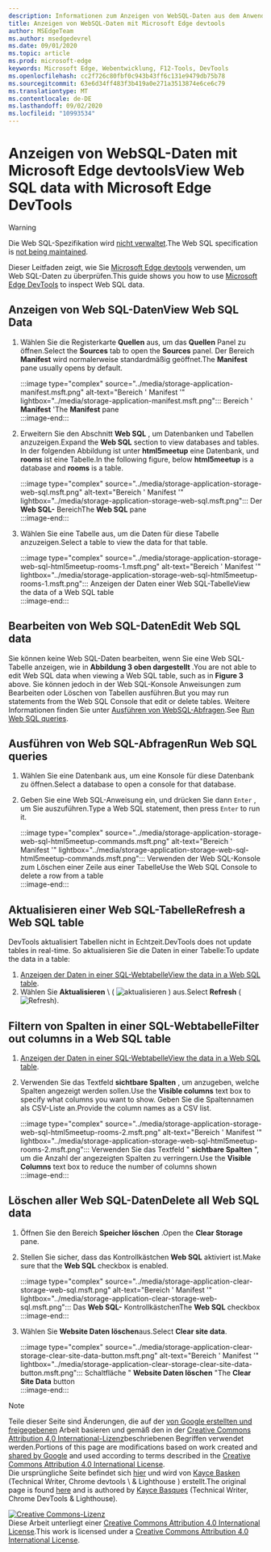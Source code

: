 ```yaml
---
description: Informationen zum Anzeigen von WebSQL-Daten aus dem Anwendungs Panel von Microsoft Edge devtools
title: Anzeigen von WebSQL-Daten mit Microsoft Edge devtools
author: MSEdgeTeam
ms.author: msedgedevrel
ms.date: 09/01/2020
ms.topic: article
ms.prod: microsoft-edge
keywords: Microsoft Edge, Webentwicklung, F12-Tools, DevTools
ms.openlocfilehash: cc2f726c80fbf0c943b43ff6c131e9479db75b78
ms.sourcegitcommit: 63e6d34ff483f3b419a0e271a3513874e6ce6c79
ms.translationtype: MT
ms.contentlocale: de-DE
ms.lasthandoff: 09/02/2020
ms.locfileid: "10993534"
---
```

<!-- Copyright Kayce Basques 

   Licensed under the Apache License, Version 2.0 (the "License");
   you may not use this file except in compliance with the License.
   You may obtain a copy of the License at

       https://www.apache.org/licenses/LICENSE-2.0

   Unless required by applicable law or agreed to in writing, software
   distributed under the License is distributed on an "AS IS" BASIS,
   WITHOUT WARRANTIES OR CONDITIONS OF ANY KIND, either express or implied.
   See the License for the specific language governing permissions and
   limitations under the License.  -->





# <span data-ttu-id="6280c-104">Anzeigen von WebSQL-Daten mit Microsoft Edge devtools</span><span class="sxs-lookup"><span data-stu-id="6280c-104">View Web SQL data with Microsoft Edge DevTools</span></span>   



> [!WARNING]
> <span data-ttu-id="6280c-105">Die Web SQL-Spezifikation wird [nicht verwaltet][W3CWebSQLStatus].</span><span class="sxs-lookup"><span data-stu-id="6280c-105">The Web SQL specification is [not being maintained][W3CWebSQLStatus].</span></span>  

<span data-ttu-id="6280c-106">Dieser Leitfaden zeigt, wie Sie [Microsoft Edge devtools][MicrosoftEdgeDevTools] verwenden, um Web SQL-Daten zu überprüfen.</span><span class="sxs-lookup"><span data-stu-id="6280c-106">This guide shows you how to use [Microsoft Edge DevTools][MicrosoftEdgeDevTools] to inspect Web SQL data.</span></span>  

## <span data-ttu-id="6280c-107">Anzeigen von Web SQL-Daten</span><span class="sxs-lookup"><span data-stu-id="6280c-107">View Web SQL Data</span></span>   

1.  <span data-ttu-id="6280c-108">Wählen Sie die Registerkarte **Quellen** aus, um das **Quellen** Panel zu öffnen.</span><span class="sxs-lookup"><span data-stu-id="6280c-108">Select the **Sources** tab to open the **Sources** panel.</span></span>  <span data-ttu-id="6280c-109">Der Bereich **Manifest** wird normalerweise standardmäßig geöffnet.</span><span class="sxs-lookup"><span data-stu-id="6280c-109">The **Manifest** pane usually opens by default.</span></span>  
    
    :::image type="complex" source="../media/storage-application-manifest.msft.png" alt-text="Bereich ' Manifest '" lightbox="../media/storage-application-manifest.msft.png":::
       <span data-ttu-id="6280c-111">Bereich ' **Manifest** '</span><span class="sxs-lookup"><span data-stu-id="6280c-111">The **Manifest** pane</span></span>  
    :::image-end:::  
    
1.  <span data-ttu-id="6280c-112">Erweitern Sie den Abschnitt **Web SQL** , um Datenbanken und Tabellen anzuzeigen.</span><span class="sxs-lookup"><span data-stu-id="6280c-112">Expand the **Web SQL** section to view databases and tables.</span></span>  <span data-ttu-id="6280c-113">In der folgenden Abbildung ist unter **html5meetup** eine Datenbank, und **rooms** ist eine Tabelle.</span><span class="sxs-lookup"><span data-stu-id="6280c-113">In the following figure, below **html5meetup** is a database and **rooms** is a table.</span></span>  
    
    :::image type="complex" source="../media/storage-application-storage-web-sql.msft.png" alt-text="Bereich ' Manifest '" lightbox="../media/storage-application-storage-web-sql.msft.png":::
       <span data-ttu-id="6280c-115">Der **Web SQL-** Bereich</span><span class="sxs-lookup"><span data-stu-id="6280c-115">The **Web SQL** pane</span></span>  
    :::image-end:::  
    
1.  <span data-ttu-id="6280c-116">Wählen Sie eine Tabelle aus, um die Daten für diese Tabelle anzuzeigen.</span><span class="sxs-lookup"><span data-stu-id="6280c-116">Select a table to view the data for that table.</span></span>  
    
    :::image type="complex" source="../media/storage-application-storage-web-sql-html5meetup-rooms-1.msft.png" alt-text="Bereich ' Manifest '" lightbox="../media/storage-application-storage-web-sql-html5meetup-rooms-1.msft.png":::
       <span data-ttu-id="6280c-118">Anzeigen der Daten einer Web SQL-Tabelle</span><span class="sxs-lookup"><span data-stu-id="6280c-118">View the data of a Web SQL table</span></span>  
    :::image-end:::  
    
## <span data-ttu-id="6280c-119">Bearbeiten von Web SQL-Daten</span><span class="sxs-lookup"><span data-stu-id="6280c-119">Edit Web SQL data</span></span>   

<span data-ttu-id="6280c-120">Sie können keine Web SQL-Daten bearbeiten, wenn Sie eine Web SQL-Tabelle anzeigen, wie in **Abbildung 3 oben dargestellt** .</span><span class="sxs-lookup"><span data-stu-id="6280c-120">You are not able to edit Web SQL data when viewing a Web SQL table, such as in **Figure 3** above.</span></span>  <span data-ttu-id="6280c-121">Sie können jedoch in der Web SQL-Konsole Anweisungen zum Bearbeiten oder Löschen von Tabellen ausführen.</span><span class="sxs-lookup"><span data-stu-id="6280c-121">But you may run statements from the Web SQL Console that edit or delete tables.</span></span>  <span data-ttu-id="6280c-122">Weitere Informationen finden Sie unter [Ausführen von WebSQL-Abfragen](#run-web-sql-queries).</span><span class="sxs-lookup"><span data-stu-id="6280c-122">See [Run Web SQL queries](#run-web-sql-queries).</span></span>  

## <span data-ttu-id="6280c-123">Ausführen von Web SQL-Abfragen</span><span class="sxs-lookup"><span data-stu-id="6280c-123">Run Web SQL queries</span></span>   

1.  <span data-ttu-id="6280c-124">Wählen Sie eine Datenbank aus, um eine Konsole für diese Datenbank zu öffnen.</span><span class="sxs-lookup"><span data-stu-id="6280c-124">Select a database to open a console for that database.</span></span>  
1.  <span data-ttu-id="6280c-125">Geben Sie eine Web SQL-Anweisung ein, und drücken Sie dann `Enter` , um Sie auszuführen.</span><span class="sxs-lookup"><span data-stu-id="6280c-125">Type a Web SQL statement, then press `Enter` to run it.</span></span>  
    
    :::image type="complex" source="../media/storage-application-storage-web-sql-html5meetup-commands.msft.png" alt-text="Bereich ' Manifest '" lightbox="../media/storage-application-storage-web-sql-html5meetup-commands.msft.png":::
       <span data-ttu-id="6280c-127">Verwenden der Web SQL-Konsole zum Löschen einer Zeile aus einer Tabelle</span><span class="sxs-lookup"><span data-stu-id="6280c-127">Use the Web SQL Console to delete a row from a table</span></span>  
    :::image-end:::  
    
## <span data-ttu-id="6280c-128">Aktualisieren einer Web SQL-Tabelle</span><span class="sxs-lookup"><span data-stu-id="6280c-128">Refresh a Web SQL table</span></span>   

<span data-ttu-id="6280c-129">DevTools aktualisiert Tabellen nicht in Echtzeit.</span><span class="sxs-lookup"><span data-stu-id="6280c-129">DevTools does not update tables in real-time.</span></span>  <span data-ttu-id="6280c-130">So aktualisieren Sie die Daten in einer Tabelle:</span><span class="sxs-lookup"><span data-stu-id="6280c-130">To update the data in a table:</span></span>  

1.  <span data-ttu-id="6280c-131">[Anzeigen der Daten in einer SQL-Webtabelle](#view-web-sql-data)</span><span class="sxs-lookup"><span data-stu-id="6280c-131">[View the data in a Web SQL table](#view-web-sql-data).</span></span>  
1.  <span data-ttu-id="6280c-132">Wählen Sie **Aktualisieren** \ ( ![ aktualisieren ][ImageRefreshIcon] \) aus.</span><span class="sxs-lookup"><span data-stu-id="6280c-132">Select **Refresh** \(![Refresh][ImageRefreshIcon]\).</span></span>  
    
## <span data-ttu-id="6280c-133">Filtern von Spalten in einer SQL-Webtabelle</span><span class="sxs-lookup"><span data-stu-id="6280c-133">Filter out columns in a Web SQL table</span></span>   

1.  <span data-ttu-id="6280c-134">[Anzeigen der Daten in einer SQL-Webtabelle](#view-web-sql-data)</span><span class="sxs-lookup"><span data-stu-id="6280c-134">[View the data in a Web SQL table](#view-web-sql-data).</span></span>  
1.  <span data-ttu-id="6280c-135">Verwenden Sie das Textfeld **sichtbare Spalten** , um anzugeben, welche Spalten angezeigt werden sollen.</span><span class="sxs-lookup"><span data-stu-id="6280c-135">Use the **Visible columns** text box to specify what columns you want to show.</span></span>  <span data-ttu-id="6280c-136">Geben Sie die Spaltennamen als CSV-Liste an.</span><span class="sxs-lookup"><span data-stu-id="6280c-136">Provide the column names as a CSV list.</span></span>  
    
    :::image type="complex" source="../media/storage-application-storage-web-sql-html5meetup-rooms-2.msft.png" alt-text="Bereich ' Manifest '" lightbox="../media/storage-application-storage-web-sql-html5meetup-rooms-2.msft.png":::
       <span data-ttu-id="6280c-138">Verwenden Sie das Textfeld " **sichtbare Spalten** ", um die Anzahl der angezeigten Spalten zu verringern.</span><span class="sxs-lookup"><span data-stu-id="6280c-138">Use the **Visible Columns** text box to reduce the number of columns shown</span></span>  
    :::image-end:::  
    
## <span data-ttu-id="6280c-139">Löschen aller Web SQL-Daten</span><span class="sxs-lookup"><span data-stu-id="6280c-139">Delete all Web SQL data</span></span>   

1.  <span data-ttu-id="6280c-140">Öffnen Sie den Bereich **Speicher löschen** .</span><span class="sxs-lookup"><span data-stu-id="6280c-140">Open the **Clear Storage** pane.</span></span>  
1.  <span data-ttu-id="6280c-141">Stellen Sie sicher, dass das Kontrollkästchen **Web SQL** aktiviert ist.</span><span class="sxs-lookup"><span data-stu-id="6280c-141">Make sure that the **Web SQL** checkbox is enabled.</span></span>  
    
    :::image type="complex" source="../media/storage-application-clear-storage-web-sql.msft.png" alt-text="Bereich ' Manifest '" lightbox="../media/storage-application-clear-storage-web-sql.msft.png":::
       <span data-ttu-id="6280c-143">Das **Web SQL-** Kontrollkästchen</span><span class="sxs-lookup"><span data-stu-id="6280c-143">The **Web SQL** checkbox</span></span>  
    :::image-end:::  
    
1.  <span data-ttu-id="6280c-144">Wählen Sie **Website Daten löschen**aus.</span><span class="sxs-lookup"><span data-stu-id="6280c-144">Select **Clear site data**.</span></span>  
    
    :::image type="complex" source="../media/storage-application-clear-storage-clear-site-data-button.msft.png" alt-text="Bereich ' Manifest '" lightbox="../media/storage-application-clear-storage-clear-site-data-button.msft.png":::
       <span data-ttu-id="6280c-146">Schaltfläche " **Website Daten löschen** "</span><span class="sxs-lookup"><span data-stu-id="6280c-146">The **Clear Site Data** button</span></span>  
    :::image-end:::  
    
<!--  
 


-->  

<!-- image links -->  

[ImageRefreshIcon]: ../media/refresh-icon.msft.png  

<!-- links -->  

[MicrosoftEdgeDevTools]: ../../devtools-guide-chromium.md "Microsoft Edge (Chrom)-Entwickler Tools | Microsoft docs"  

[W3CWebSQLStatus]: https://w3.org/TR/webdatabase/#status-of-this-document "Web SQL-Datenbank | W3C"  

> [!NOTE]
> <span data-ttu-id="6280c-149">Teile dieser Seite sind Änderungen, die auf der [von Google erstellten und freigegebenen][GoogleSitePolicies] Arbeit basieren und gemäß den in der [Creative Commons Attribution 4,0 International-Lizenz][CCA4IL]beschriebenen Begriffen verwendet werden.</span><span class="sxs-lookup"><span data-stu-id="6280c-149">Portions of this page are modifications based on work created and [shared by Google][GoogleSitePolicies] and used according to terms described in the [Creative Commons Attribution 4.0 International License][CCA4IL].</span></span>  
> <span data-ttu-id="6280c-150">Die ursprüngliche Seite befindet sich [hier](https://developers.google.com/web/tools/chrome-devtools/storage/websql) und wird von [Kayce Basken][KayceBasques] (Technical Writer, Chrome devtools \ & Lighthouse \) erstellt.</span><span class="sxs-lookup"><span data-stu-id="6280c-150">The original page is found [here](https://developers.google.com/web/tools/chrome-devtools/storage/websql) and is authored by [Kayce Basques][KayceBasques] \(Technical Writer, Chrome DevTools \& Lighthouse\).</span></span>  

[![Creative Commons-Lizenz][CCby4Image]][CCA4IL]  
<span data-ttu-id="6280c-152">Diese Arbeit unterliegt einer [Creative Commons Attribution 4.0 International License][CCA4IL].</span><span class="sxs-lookup"><span data-stu-id="6280c-152">This work is licensed under a [Creative Commons Attribution 4.0 International License][CCA4IL].</span></span>  

[CCA4IL]: https://creativecommons.org/licenses/by/4.0  
[CCby4Image]: https://i.creativecommons.org/l/by/4.0/88x31.png  
[GoogleSitePolicies]: https://developers.google.com/terms/site-policies  
[KayceBasques]: https://developers.google.com/web/resources/contributors/kaycebasques  

